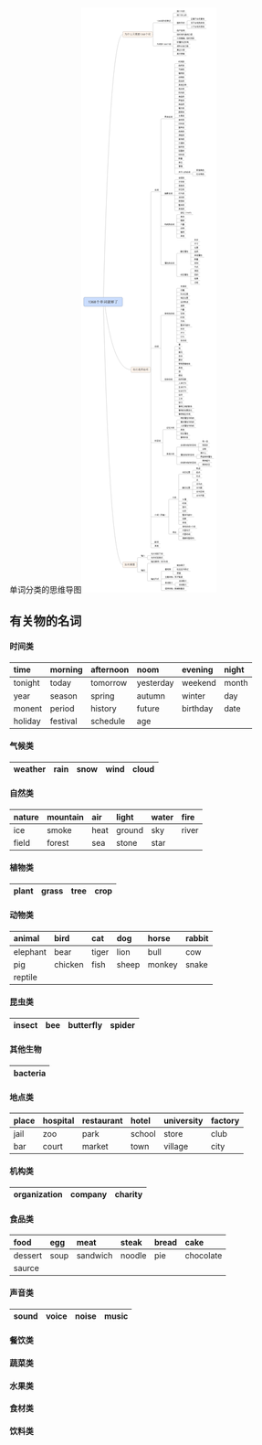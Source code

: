 单词分类的思维导图![](/assets/2258864-701861c8ab021c46.png)

## 有关物的名词

#### 时间类

| time | morning | afternoon | noom | evening | night |
| :--- | :--- | :--- | :--- | :--- | :--- |
| tonight | today | tomorrow | yesterday | weekend | month |
| year | season | spring | autumn | winter | day |
| monent | period | history | future | birthday | date |
| holiday | festival | schedule | age |  |  |

#### 气候类

| weather | rain | snow | wind | cloud |
| :--- | :--- | :--- | :--- | :--- |


#### 自然类

| nature | mountain | air | light | water | fire |
| :--- | :--- | :--- | :--- | :--- | :--- |
| ice | smoke | heat | ground | sky | river |
| field | forest | sea | stone | star |  |

#### 植物类

| plant | grass | tree | crop |
| :--- | :--- | :--- | :--- |


#### 动物类

| animal | bird | cat | dog | horse | rabbit |
| :--- | :--- | :--- | :--- | :--- | :--- |
| elephant | bear | tiger | lion | bull | cow |
| pig | chicken | fish | sheep | monkey | snake |
| reptile |  |  |  |  |  |

#### 昆虫类

| insect | bee | butterfly | spider |
| :--- | :--- | :--- | :--- |


#### 其他生物

| bacteria |
| :--- |


#### 地点类

| place | hospital | restaurant | hotel | university | factory |
| :--- | :--- | :--- | :--- | :--- | :--- |
| jail | zoo | park | school | store | club |
| bar | court | market | town | village | city |

#### 机构类

| organization | company | charity |
| :--- | :--- | :--- |


#### 食品类

| food | egg | meat | steak | bread | cake |
| :--- | :--- | :--- | :--- | :--- | :--- |
| dessert | soup | sandwich | noodle | pie | chocolate |
| saurce |  |  |  |  |  |

#### 声音类

| sound | voice | noise | music |
| :--- | :--- | :--- | :--- |


#### 餐饮类

#### 蔬菜类

#### 水果类

#### 食材类

#### 饮料类



